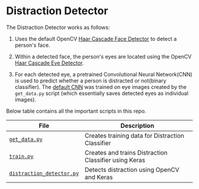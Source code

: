 # Distraction Detector

The Distraction Detector works as follows:

1. Uses the default OpenCV [Haar Cascade Face Detector](https://github.com/opencv/opencv/blob/master/data/haarcascades/haarcascade_frontalface_default.xml) to detect a person's face.

2. Within a detected face, the person's eyes are located using the OpenCV [Haar Cascade Eye Detector](https://github.com/opencv/opencv/blob/master/data/haarcascades/haarcascade_eye.xml).

3. For each detected eye, a pretrained Convolutional Neural Network(CNN) is used to predict whether a person is distracted or not(binary classifier). The [default CNN](https://github.com/johannesharmse/distraction_detection/blob/master/src/cnn/distraction_model.hdf5) was trained on eye images created by the `get_data.py` script (which essentially saves detected eyes as individual images).

Below table contains all the important scripts in this repo.

| File  | Description  |
|---|---|
| [`get_data.py`](https://github.com/johannesharmse/distraction_detection/blob/master/src/get_data.py)  | Creates training data for Distraction Classifier  |
| [`train.py`](https://github.com/johannesharmse/distraction_detection/blob/master/src/cnn/train.py)  | Creates and trains Distraction Classifier using Keras  |
| [`distraction_detector.py`](https://github.com/johannesharmse/distraction_detection/blob/master/src/distraction_detector.py)  | Detects distraction using OpenCV and Keras |

